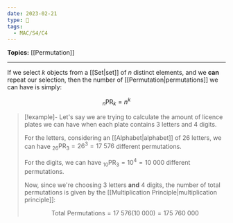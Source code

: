 ```yaml
---
date: 2023-02-21
type: 🧠
tags:
  - MAC/S4/C4
---
```


**Topics:** [[Permutation]]

---

If we select $k$ objects from a [[Set|set]] of $n$ distinct elements, and we **can** repeat our selection, then the number of [[Permutation|permutations]] we can have is simply:

$$
{}_n\text{PR}_k = n^k
$$

> [!example]-
> Let's say we are trying to calculate the amount of licence plates we can have when each plate contains $3$ letters and $4$ digits.
>
> For the letters, considering an [[Alphabet|alphabet]] of 26 letters, we can have ${}_{26}\text{PR}_3 = 26^3 = 17\ 576$ different permutations.
>
> For the digits, we can have ${}_{10}\text{PR}_3 = 10^4 = 10\ 000$ different permutations.
> 
> Now, since we're choosing 3 letters **and** 4 digits, the number of total permutations is given by the [[Multiplication Principle|multiplication principle]]:
>
> $$
> \text{Total Permutations} = 17\ 576(10\ 000) = 175\ 760\ 000
> $$
